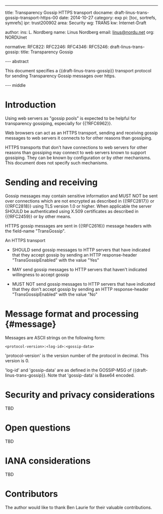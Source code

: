 ---
title: Transparency Gossip HTTPS transport
docname: draft-linus-trans-gossip-transport-https-00
date: 2014-10-27
category: exp
pi: [toc, sortrefs, symrefs]
ipr: trust200902
area: Security
wg: TRANS
kw: Internet-Draft

author:
  ins: L. Nordberg
  name: Linus Nordberg
  email: linus@nordu.net
  org: NORDUnet

normative:
  RFC822:
  RFC2246:
  RFC4346:
  RFC5246:
  draft-linus-trans-gossip:
    title: Transparency Gossip

--- abstract

This document specifies a {{draft-linus-trans-gossip}} transport
protocol for sending Transparency Gossip messages over https.

--- middle

# Introduction

Using web servers as "gossip pools" is expected to be helpful for
transparency gossiping, especially for {{?RFC6962}}.

Web browsers can act as an HTTPS transport, sending and receiving
gossip messages to web servers it connects to for other reasons than
gossiping.

HTTPS transports that don't have connections to web servers for other
reasons than gossiping may connect to web servers known to support
gossiping. They can be known by configuration or by other
mechanisms. This document does not specify such mechanisms.

# Sending and receiving

Gossip messages may contain sensitive information and MUST NOT be sent
over connections which are not encrypted as described in {{!RFC2817}}
or {{!RFC2818}} using TLS version 1.0 or higher. When applicable the
server SHOULD be authenticated using X.509 certificates as described
in {{!RFC2459}} or by other means.

HTTPS gossip messages are sent in {{!RFC2616}} message headers with
the field-name "TransGossip".

An HTTPS transport

- SHOULD send gossip messages to HTTP servers that have indicated that
  they accept gossip by sending an HTTP response-header
  "TransGossipEnabled" with the value "Yes"

- MAY send gossip messages to HTTP servers that haven't indicated
  willingness to accept gossip

- MUST NOT send gossip messages to HTTP servers that have indicated
  that they don't accept gossip by sending an HTTP response-header
  "TransGossipEnabled" with the value "No"

# Message format and processing {#message}

Messages are ASCII strings on the following form:

    <protocol-version>:<log-id>:<gossip-data>

'protocol-version' is the version number of the protocol in
decimal. This version is 0.

'log-id' and 'gossip-data' are as defined in the GOSSIP-MSG of
{{draft-linus-trans-gossip}}. Note that 'gossip-data' is Base64
encoded.

# Security and privacy considerations

TBD

# Open questions

TBD

# IANA considerations

TBD

# Contributors

The author would like to thank Ben Laurie for their valuable
contributions.
